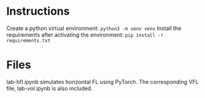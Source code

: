 # Instructions

Create a python virtual environment:
`python3 -m venv venv`
Install the requirements after activating the environment:
`pip install -r requirements.txt`


# Files

lab-hfl.ipynb simulates horizontal FL using PyTorch. The corresponding VFL file, lab-vol.ipynb is also included. 
